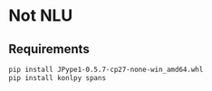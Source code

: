 # Not NLU

## Requirements
```sh
pip install JPype1-0.5.7-cp27-none-win_amd64.whl
pip install konlpy spans
```